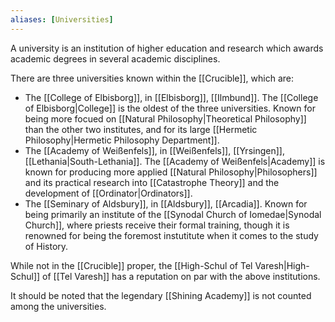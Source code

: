 ```yaml
---
aliases: [Universities]
---
```

A university is an institution of higher education and research which awards academic degrees in several academic disciplines.

There are three universities known within the [[Crucible]], which are:
- The [[College of Elbisborg]], in [[Elbisborg]], [[Ilmbund]]. 
  The [[College of Elbisborg|College]] is the oldest of the three universities. Known for being more focued on [[Natural Philosophy|Theoretical Philosophy]] than the other two institutes, and for its large [[Hermetic Philosophy|Hermetic Philosophy Department]].
- The [[Academy of Weißenfels]], in [[Weißenfels]], [[Yrsingen]], [[Lethania|South-Lethania]].
The [[Academy of Weißenfels|Academy]] is known for producing more applied [[Natural Philosophy|Philosophers]] and its practical research into [[Catastrophe Theory]] and the development of [[Ordinator|Ordinators]].
- The [[Seminary of Aldsbury]], in [[Aldsbury]], [[Arcadia]]. 
  Known for being primarily an institute of the [[Synodal Church of Iomedae|Synodal Church]], where priests receive their formal training, though it is renowned for being the foremost instutitute when it comes to the study of History.
  
While not in the [[Crucible]] proper, the [[High-Schul of Tel Varesh|High-Schul]] of [[Tel Varesh]] has a reputation on par with the above institutions. 

It should be noted that the legendary [[Shining Academy]] is not counted among the universities. 